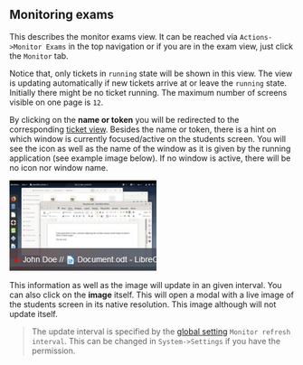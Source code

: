 ## Monitoring exams

This describes the monitor exams view. It can be reached via `Actions->Monitor Exams` in the top navigation or if you are in the exam view, just click the `Monitor` tab.

Notice that, only tickets in `running` state will be shown in this view. The view is updating automatically if new tickets arrive at or leave the `running` state. Initially there might be no ticket running. The maximum number of screens visible on one page is `12`.

By clicking on the <b>name or token</b> you will be redirected to the corresponding [ticket view](ticket-view.md). Besides the name or token, there is a hint on which window is currently focused/active on the students screen. You will see the icon as well as the name of the window as it is given by the running application (see example image below). If no window is active, there will be no icon nor window name.

![Example Screen](img/live_overview.gif)

This information as well as the image will update in an given interval. You can also click on the <b>image</b> itself. This will open a modal with a live image of the students screen in its native resolution. This image although will not update itself.

> The update interval is specified by the [global setting](system-settings.md) `Monitor refresh interval`. This can be changed in `System->Settings` if you have the permission.

